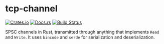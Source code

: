 # tcp-channel

[![Crates.io](http://meritbadge.herokuapp.com/tcp-channel)](https://crates.io/crates/tcp-channel)
[![Docs.rs](https://docs.rs/tcp-channel/badge.svg)](https://docs.rs/tcp-channel)
[![Build Status](https://travis-ci.org/4lDO2/tcp-channel.svg?branch=master)](https://travis-ci.org/4lDO2/tcp-channel)

SPSC channels in Rust, transmitted through anything that implements `Read` and `Write`.
It uses `bincode` and `serde` for serialization and deserialization.
